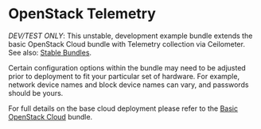 # OpenStack Telemetry

*DEV/TEST ONLY*: This unstable, development example bundle extends the basic OpenStack Cloud bundle with Telemetry collection via Ceilometer. See also: [Stable Bundles](https://jujucharms.com/u/openstack-charmers).

Certain configuration options within the bundle may need to be adjusted prior to deployment to fit your particular set of hardware. For example, network device names and block device names can vary, and passwords should be yours.

For full details on the base cloud deployment please refer to the [Basic OpenStack Cloud][] bundle.

[Basic OpenStack Cloud]: http://jujucharms.com/openstack-base
